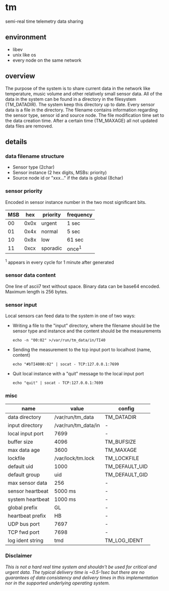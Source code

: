 # tm
semi-real time telemetry data sharing

## environment
- libev
- unix like os
- every node on the same network

## overview
The purpose of the system is to share current data in the network like temperature, music volume and other relatively small sensor data. All of the data in the system can be found in a directory in the filesystem (TM_DATADIR). The system keep this directory up to date. Every sensor data is a file in the directory. The filename contains information regarding the sensor type, sensor id and source node. The file modification time set to the data creation time. After a certain time (TM_MAXAGE) all not updated data files are removed.

## details


### data filename structure
- Sensor type (2char)
- Sensor instance (2 hex digits, MSBs: priority)
- Source node id or "xxx..." if the data is global (8char)

### sensor priority
Encoded in sensor instance number in the two most significant bits.

| MSB | hex  | priority | frequency
| --- | ---- | -------- | ---------
| 00  | 0x0x | urgent   | 1 sec
| 01  | 0x4x | normal   | 5 sec
| 10  | 0x8x | low      | 61 sec
| 11  | 0xcx | sporadic | once<sup>1</sup>

<sup>1</sup> appears in every cycle for 1 minute after generated

### sensor data content
One line of ascii7 text without space. Binary data can be base64 encoded. Maximum length is 256 bytes.

### sensor input
Local sensors can feed data to the system in one of two ways:
- Writing a file to the "input" directory, where the filename should be the sensor type and instance and the content should be the measurements
  
  ```echo -n "00:02" >/var/run/tm_data/in/TI40```

- Sending the measurement to the tcp input port to localhost (name, content)
  
  ```echo "#bTI4000:02" | socat - TCP:127.0.0.1:7699```

- Quit local instance with a "quit" message to the local input port
  
  ```echo "quit" | socat - TCP:127.0.0.1:7699```

### misc

| name             | value               | config
| ---------------- | ------------------- | ---------
| data directory   | /var/run/tm_data    | TM_DATADIR
| input directory  | /var/run/tm_data/in | -
| local input port | 7699                | -
| buffer size      | 4096                | TM_BUFSIZE
| max data age     | 3600                | TM_MAXAGE
| lockfile         | /var/lock/tm.lock   | TM_LOCKFILE
| default uid      | 1000                | TM_DEFAULT_UID
| default group    | uid                 | TM_DEFAULT_GID
| max sensor data  | 256                 | -
| sensor heartbeat | 5000 ms             | -
| system heartbeat | 1000 ms             | -
| global prefix    | GL                  | -
| heartbeat prefix | HB                  | -
| UDP bus port     | 7697                | -
| TCP fwd port     | 7698                | -
| log ident string | tmd                 | TM_LOG_IDENT


### Disclaimer
_This is not a hard real time system and shouldn't be used for critical and urgent data. The typical delivery time is ~0.5-1sec but there are no guarantees of data consistency and delivery times in this implementation nor in the supported underlying operating system._
